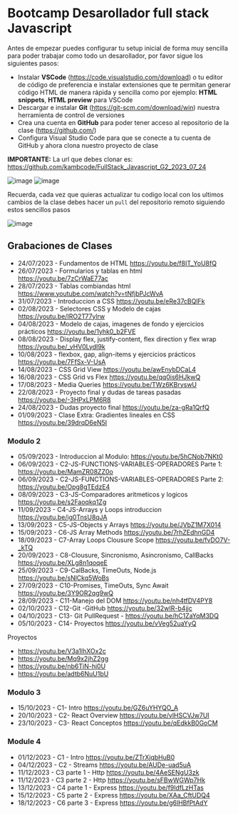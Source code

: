 # Bootcamp Desarollador full stack Javascript

Antes de empezar puedes configurar tu setup inicial de forma muy sencilla para poder trabajar como todo un desarollador, por favor sigue los siguientes pasos:

- Instalar **VSCode** (https://code.visualstudio.com/download) o tu editor de código de preferencia e instalar extensiones que te permitan generar código HTML de manera rápida y sencilla como por ejemplo: **HTML snippets**, **HTML preview** para VSCode
- Descargar e instalar **Git** (https://git-scm.com/download/win) nuestra herramienta de control de versiones
- Crea una cuenta en **GitHub** para poder tener acceso al repositorio de la clase (https://github.com/)
- Configura Visual Studio Code para que se conecte a tu cuenta de GitHub y ahora clona nuestro proyecto de clase

**IMPORTANTE:** La url que debes clonar es: https://github.com/kambcode/FullStack_Javascript_G2_2023_07_24

![image](https://github.com/KamiloMontoya/kambcode_g1/assets/11945476/e1ae4282-8cee-403b-9f66-7fb9af62241d)
![image](https://github.com/KamiloMontoya/kambcode_g1/assets/11945476/ca0ce2ad-72ec-431d-b3e1-55b84c64ec13)

Recuerda, cada vez que quieras actualizar tu codigo local con los ultimos cambios de la clase debes hacer un `pull` del repositorio remoto siguiendo estos sencillos pasos

![image](https://github.com/KamiloMontoya/kambcode_g1/assets/11945476/8d8f7da6-aa4c-4d67-9dec-59cd360bda0f)

## Grabaciones de Clases

- 24/07/2023 - Fundamentos de HTML https://youtu.be/f8IT_YoU8fQ
- 26/07/2023 - Formularios y tablas en html https://youtu.be/7zCrWaE77ac
- 28/07/2023 - Tablas combiandas html https://www.youtube.com/watch?v=tNfjbPJcWvA
- 31/07/2023 - Introduccion a CSS https://youtu.be/eRe37cBQlFk
- 02/08/2023 - Selectores CSS y Modelo de cajas https://youtu.be/IRO2T77ylrw
- 04/08/2023 - Modelo de cajas, imagenes de fondo y ejercicios prácticos https://youtu.be/1yhk0_b2FVE
- 08/08/2023 - Display flex, justify-content, flex direction y flex wrap https://youtu.be/_vHV0LydI9k
- 10/08/2023 - flexbox, gap, align-items y ejercicios prácticos https://youtu.be/7FfSx-V-UsA
- 14/08/2023 - CSS Grid View https://youtu.be/awEnybDCaL4
- 16/08/2023 - CSS Grid vs Flex https://youtu.be/qq0is6HJkwQ
- 17/08/2023 - Media Queries https://youtu.be/TWz6KBryswU
- 22/08/2023 - Proyecto final y dudas de tareas pasadas https://youtu.be/-3HPxLPM6R8
- 24/08/2023 - Dudas proyecto final https://youtu.be/za-gRa1QrfQ
- 01/09/2023 - Clase Extra: Gradientes lineales en CSS https://youtu.be/39drqD6eN5I

### Modulo 2

- 05/09/2023 - Introduccion al Modulo: https://youtu.be/5hCNob7NKt0
- 06/09/2023 - C2-JS-FUNCTIONS-VARIABLES-OPERADORES Parte 1: https://youtu.be/MamZR08ZZ0o
- 06/09/2023 - C2-JS-FUNCTIONS-VARIABLES-OPERADORES Parte 2: https://youtu.be/Opg8gTEdzE4
- 08/09/2023 - C3-JS-Comparadores aritmeticos y logicos https://youtu.be/s2Faoqkq1Zg
- 11/09/2023 - C4-JS-Arrays y Loops introduccion https://youtu.be/ig0TnsU8qJA
- 13/09/2023 - C5-JS-Objects y Arrays https://youtu.be/JVbZ1M7X014
- 15/09/2023 - C6-JS Array Methods https://youtu.be/7rhZEdhnGD4
- 18/09/2023 - C7-Array Loops Clousure Scope https://youtu.be/fvDO7V-_kTQ
- 20/09/2023 - C8-Clousure, Sincronismo, Asincronismo, CallBacks https://youtu.be/XLg8n1qoqeE
- 25/09/2023 - C9-CalBacks, TimeOuts, Node.js https://youtu.be/sNlCkq5WoBs
- 27/09/2023 - C10-Promises, TimeOuts, Sync Await https://youtu.be/3Y9OR2qg9wQ
- 28/09/2023 - C11-Manejo del DOM https://youtu.be/nh4tfDV4PY8
- 02/10/2023 - C12-Git -GitHub https://youtu.be/32wIR-b4jjc
- 04/10/2023 - C13- Git PullRequest - https://youtu.be/hC1ZaYqM3DQ
- 05/10/2023 - C14- Proyectos https://youtu.be/vVeg52uaYyQ

Proyectos

- https://youtu.be/V3a1lhXOx2c
- https://youtu.be/Mq9x2jhZ2gg
- https://youtu.be/nb6TiN-hj0U
- https://youtu.be/adtb6NuU1bU

### Modulo 3

- 15/10/2023 - C1- Intro https://youtu.be/GZ6uYHYQO_A
- 20/10/2023 - C2- React Overview https://youtu.be/vlHSCVJw7UI
- 23/10/2023 - C3- React Conceptos https://youtu.be/qEdkkB0GoCM

### Module 4

- 01/12/2023 - C1 - Intro https://youtu.be/ZTrXjqbHuB0
- 04/12/2023 - C2 - Streams https://youtu.be/AUDe-uad5uA
- 11/12/2023 - C3 parte 1 - Http https://youtu.be/4AeSENgU3zk
- 11/12/2023 - C3 parte 2 - Http https://youtu.be/sFBwWGWp7Hk
- 13/12/2023 - C4 parte 1 - Express https://youtu.be/f9ldfLzHTas
- 15/12/2023 - C5 parte 2 - Express https://youtu.be/XAa_CftUDQ4
- 18/12/2023 - C6 parte 3 - Express https://youtu.be/g6lHBfPtAdY
